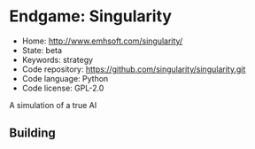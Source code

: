 # Endgame: Singularity

- Home: http://www.emhsoft.com/singularity/
- State: beta
- Keywords: strategy
- Code repository: https://github.com/singularity/singularity.git
- Code language: Python
- Code license: GPL-2.0

A simulation of a true AI

## Building
